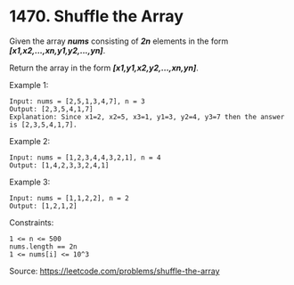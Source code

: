 # 1470. Shuffle the Array

Given the array ***nums*** consisting of ***2n*** elements in the form ***[x1,x2,...,xn,y1,y2,...,yn]***.

Return the array in the form ***[x1,y1,x2,y2,...,xn,yn]***.

Example 1:

```
Input: nums = [2,5,1,3,4,7], n = 3
Output: [2,3,5,4,1,7] 
Explanation: Since x1=2, x2=5, x3=1, y1=3, y2=4, y3=7 then the answer is [2,3,5,4,1,7].
```

Example 2:

```
Input: nums = [1,2,3,4,4,3,2,1], n = 4
Output: [1,4,2,3,3,2,4,1]
```

Example 3:

```
Input: nums = [1,1,2,2], n = 2
Output: [1,2,1,2]
```

Constraints:

```
1 <= n <= 500
nums.length == 2n
1 <= nums[i] <= 10^3
```

Source:
https://leetcode.com/problems/shuffle-the-array
